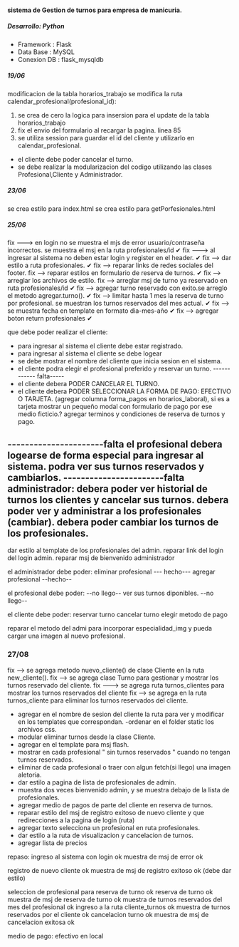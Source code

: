 #### sistema de Gestion de turnos para empresa de manicuria.

##### Desarrollo: Python

* Framework : Flask
* Data Base : MySQL
* Conexion DB : flask_mysqldb




##### 19/06
modificacion de la tabla horarios_trabajo
se modifica la ruta calendar_profesional(profesional_id):
1. se crea de cero la logica para insersion para el update de la tabla horarios_trabajo
2. fix el envio del formulario al recargar la pagina. linea 85
3. se utiliza session para guardar el id del cliente y utilizarlo en calendar_profesional.


- el cliente debe poder cancelar el turno.
- se debe realizar la modularizacion del codigo utilizando las clases Profesional,Cliente y Administrador.


##### 23/06
se crea estilo para index.html
se crea estilo para getPorfesionales.html


##### 25/06
fix  ---> en login no se muestra el mjs de error usuario/contraseña incorrectos. se muestra el msj en la ruta profesionales/id   ✔
fix ---> al ingresar al sistema no deben estar login y register en el header. ✔
fix --> dar estilo a ruta profesionales. ✔
fix --> reparar links de redes sociales del footer.
fix --> reparar estilos en formulario de reserva de turnos. ✔
fix --> arreglar los archivos de estilo. 
fix --> arreglar msj de turno ya reservado en ruta profesionales/id ✔
fix --> agregar turno reservado con exito.se arreglo el metodo agregar.turno(). ✔
fix --> limitar hasta 1 mes la reserva de turno por profesional. se muestran los turnos reservados del mes actual. ✔
fix --> se muestra fecha en template en formato dia-mes-año ✔
fix --> agregar boton return profesionales ✔


que debe poder realizar el cliente:
* para ingresar al sistema el cliente debe estar registrado.
* para ingresar al sistema el cliente se debe logear
* se debe mostrar el nombre del cliente que inicia sesion en el sistema.
* el cliente podra elegir el profesional preferido y reservar un turno.
------------ falta-----
* el cliente debera PODER CANCELAR EL TURNO.
* el cliente debera PODER SELECCIONAR LA FORMA DE PAGO: EFECTIVO O TARJETA.   (agregar columna forma_pagos en horarios_laboral), si es a tarjeta mostrar un pequeño modal con formulario de pago por ese medio ficticio.?  agregar terminos y condiciones de reserva de turnos y pago.

----------------------falta
el profesional debera logearse de forma especial para ingresar al sistema.
podra ver sus turnos reservados y cambiarlos.
-----------------------falta
administrador:
debera poder ver historial de turnos los clientes y cancelar sus turnos.
debera poder ver y administrar a los profesionales (cambiar).
debera poder cambiar los turnos de los profesionales.
-------





dar estilo al template de los profesionales del admin.
reparar link del login del login admin.
reparar msj de bienvenido administrador




el administrador debe poder:
eliminar profesional  --- hecho---
agregar profesional   --hecho--


el profesional debe poder:  --no llego--
ver sus turnos diponibles.  --no llego--


el cliente debe poder:
reservar turno
cancelar turno
elegir metodo de pago

reparar el metodo del admi para incorporar especialidad_img y pueda cargar una imagen al nuevo profesional.



### 27/08
fix --> se agrega metodo nuevo_cliente() de clase Cliente en la ruta new_cliente().
fix --> se agrega clase Turno para gestionar y mostrar los turnos reservado del cliente.
fix ---> se agrega ruta turnos_clientes para mostrar los turnos reservados del cliente
fix --> se agrega en la ruta turnos_cliente para eliminar los turnos reservados del cliente.


- agregar en el nombre de sesion del cliente la ruta para ver y modificar en los templates que correspondan.
-ordenar en el folder static los archivos css.
- modular eliminar turnos desde la clase Cliente.
- agregar en el template para msj flash.
- mostrar en cada profesional " sin turnos reservados " cuando no tengan turnos reservados.
- eliminar de cada profesional o traer con algun fetch(si llego) una imagen aletoria.
- dar estilo a pagina de lista de profesionales de admin.
- muestra dos veces bienvenido admin, y se muestra debajo de la lista de profesionales.
- agregar medio de pagos de parte del cliente en reserva de turnos.
- reparar estilo del msj de registro exitoso de nuevo cliente y que redirecciones a la pagina de login (ruta)
- agregar texto selecciona un profesional en ruta profesionales.
- dar estilo a la ruta de visualizacion y cancelacion de turnos.
- agregar lista de precios



repaso:
ingreso al sistema con login ok
muestra de msj de error ok

registro de nuevo cliente ok
muestra de msj de registro exitoso ok (debe dar estilo)

seleccion de profesional para reserva de turno  ok
reserva de turno  ok
muestra de msj de reserva de turno ok
muestra de turnos reservados del mes del profesional ok
ingreso a la ruta cliente_turnos  ok
muestra de turnos reservados por el cliente ok
cancelacion turno ok
muestra de msj de cancelacion exitosa ok


medio de pago:  efectivo en local
